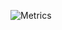 ![Metrics](https://metrics.lecoq.io/stevenrakhmanchik?template=classic&base.repositories=0&isocalendar=1&languages=1&habits=1&introduction=1&lines=1&repositories=1&base.indepth=false&repositories=100&repositories.batch=100&repositories.forks=false&repositories.affiliations=owner&isocalendar.duration=half-year&languages.limit=8&languages.threshold=0%25&languages.other=false&languages.colors=github&languages.sections=most-used&languages.indepth=false&languages.analysis.timeout=15&languages.categories=markup%2C%20programming&languages.recent.categories=markup%2C%20programming&languages.recent.load=300&languages.recent.days=14&habits.from=200&habits.days=14&habits.facts=true&habits.charts=false&habits.charts.type=chartist&habits.trim=true&introduction.title=true&config.timezone=America%2FNew_York)
